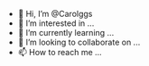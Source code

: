 - 👋 Hi, I’m @Carolggs
- 👀 I’m interested in ...
- 🌱 I’m currently learning ...
- 💞️ I’m looking to collaborate on ...
- 📫 How to reach me ...

<!---
Carolggs/Carolggs is a ✨ special ✨ repository because its `README.md` (this file) appears on your GitHub profile.
You can click the Preview link to take a look at your changes.
--->
